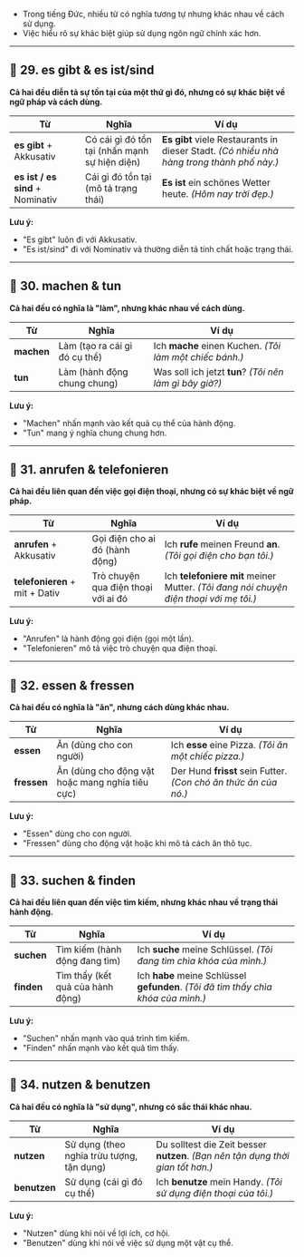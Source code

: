 
- Trong tiếng Đức, nhiều từ có nghĩa tương tự nhưng khác nhau về cách sử dụng.  
- Việc hiểu rõ sự khác biệt giúp sử dụng ngôn ngữ chính xác hơn.

---

## **📍 29. es gibt & es ist/sind**

**Cả hai đều diễn tả sự tồn tại của một thứ gì đó, nhưng có sự khác biệt về ngữ pháp và cách dùng.**

|**Từ**|**Nghĩa**|**Ví dụ**|
|---|---|---|
|**es gibt** + Akkusativ|Có cái gì đó tồn tại (nhấn mạnh sự hiện diện)|**Es gibt** viele Restaurants in dieser Stadt. _(Có nhiều nhà hàng trong thành phố này.)_|
|**es ist / es sind** + Nominativ|Cái gì đó tồn tại (mô tả trạng thái)|**Es ist** ein schönes Wetter heute. _(Hôm nay trời đẹp.)_|

**Lưu ý:**  
  - "Es gibt" luôn đi với Akkusativ.  
  - "Es ist/sind" đi với Nominativ và thường diễn tả tính chất hoặc trạng thái.

---

## **📍 30. machen & tun**

**Cả hai đều có nghĩa là "làm", nhưng khác nhau về cách dùng.**

|**Từ**|**Nghĩa**|**Ví dụ**|
|---|---|---|
|**machen**|Làm (tạo ra cái gì đó cụ thể)|Ich **mache** einen Kuchen. _(Tôi làm một chiếc bánh.)_|
|**tun**|Làm (hành động chung chung)|Was soll ich jetzt **tun**? _(Tôi nên làm gì bây giờ?)_|

**Lưu ý:**  
  - "Machen" nhấn mạnh vào kết quả cụ thể của hành động.  
  - "Tun" mang ý nghĩa chung chung hơn.

---

## **📍 31. anrufen & telefonieren**

**Cả hai đều liên quan đến việc gọi điện thoại, nhưng có sự khác biệt về ngữ pháp.**

|**Từ**|**Nghĩa**|**Ví dụ**|
|---|---|---|
|**anrufen** + Akkusativ|Gọi điện cho ai đó (hành động)|Ich **rufe** meinen Freund **an**. _(Tôi gọi điện cho bạn tôi.)_|
|**telefonieren** + mit + Dativ|Trò chuyện qua điện thoại với ai đó|Ich **telefoniere mit** meiner Mutter. _(Tôi đang nói chuyện điện thoại với mẹ tôi.)_|

**Lưu ý:**  
  - "Anrufen" là hành động gọi điện (gọi một lần).  
  - "Telefonieren" mô tả việc trò chuyện qua điện thoại.

---

## **📍 32. essen & fressen**

**Cả hai đều có nghĩa là "ăn", nhưng cách dùng khác nhau.**

|**Từ**|**Nghĩa**|**Ví dụ**|
|---|---|---|
|**essen**|Ăn (dùng cho con người)|Ich **esse** eine Pizza. _(Tôi ăn một chiếc pizza.)_|
|**fressen**|Ăn (dùng cho động vật hoặc mang nghĩa tiêu cực)|Der Hund **frisst** sein Futter. _(Con chó ăn thức ăn của nó.)_|

**Lưu ý:**  
  - "Essen" dùng cho con người.  
  - "Fressen" dùng cho động vật hoặc khi mô tả cách ăn thô tục.

---

## **📍 33. suchen & finden**

**Cả hai đều liên quan đến việc tìm kiếm, nhưng khác nhau về trạng thái hành động.**

|**Từ**|**Nghĩa**|**Ví dụ**|
|---|---|---|
|**suchen**|Tìm kiếm (hành động đang tìm)|Ich **suche** meine Schlüssel. _(Tôi đang tìm chìa khóa của mình.)_|
|**finden**|Tìm thấy (kết quả của hành động)|Ich **habe** meine Schlüssel **gefunden**. _(Tôi đã tìm thấy chìa khóa của mình.)_|

**Lưu ý:**  
  - "Suchen" nhấn mạnh vào quá trình tìm kiếm.  
  - "Finden" nhấn mạnh vào kết quả tìm thấy.

---

## **📍 34. nutzen & benutzen**

**Cả hai đều có nghĩa là "sử dụng", nhưng có sắc thái khác nhau.**

|**Từ**|**Nghĩa**|**Ví dụ**|
|---|---|---|
|**nutzen**|Sử dụng (theo nghĩa trừu tượng, tận dụng)|Du solltest die Zeit besser **nutzen**. _(Bạn nên tận dụng thời gian tốt hơn.)_|
|**benutzen**|Sử dụng (cái gì đó cụ thể)|Ich **benutze** mein Handy. _(Tôi sử dụng điện thoại của tôi.)_|

**Lưu ý:**  
  - "Nutzen" dùng khi nói về lợi ích, cơ hội.  
  - "Benutzen" dùng khi nói về việc sử dụng một vật cụ thể.